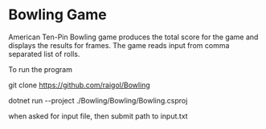 # Bowling Game

American Ten-Pin Bowling game produces the total score for the game and displays the results for frames. 
The game reads input from comma separated list of rolls. 

To run the program

git clone https://github.com/raigol/Bowling

dotnet run --project ./Bowling/Bowling/Bowling.csproj

when asked for input file, then submit path to input.txt
